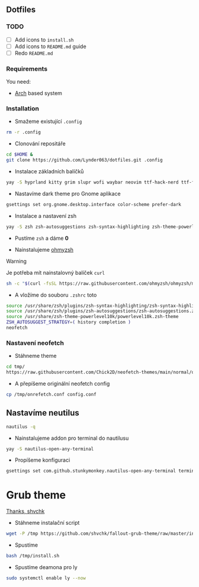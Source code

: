 ## Dotfiles

### TODO
- [ ] Add icons to `install.sh`
- [ ] Add icons to `README.md` guide
- [ ] Redo `README.md`

### Requirements
You need:
 - [Arch](https://wiki.archlinux.org/title/Arch-based_distributions) based system

### Installation

- Smažeme existující `.config`

```bash
rm -r .config
```

- Clonování repositáře
```bash
cd $HOME &
git clone https://github.com/Lynder063/dotfiles.git .config
```

- Instalace základních balíčků

```bash
yay -S hyprland kitty grim slupr wofi waybar neovim ttf-hack-nerd ttf-font-awesome noto-fonts-emoji network-manager-applet blueman-applet dunst hyprpaper swaylock-effects catppuccin-gtk-theme-mocha hyprshot polkit-gnome gnome-keyring ly nwg-look neofetch nautilus ocs-url wget curl
```

- Nastavíme dark theme pro Gnome aplikace

```bash
gsettings set org.gnome.desktop.interface color-scheme prefer-dark
```

- Instalace a nastavení zsh

```bash
yay -S zsh zsh-autosuggestions zsh-syntax-highlighting zsh-theme-powerlevel10k 
```

- Pustíme `zsh` a dáme **0** 

- Nainstalujeme [ohmyzsh](https://ohmyz.sh/#install)

> [!WARNING]
> Je potřeba mít nainstalovný balíček `curl`

```bash
sh -c "$(curl -fsSL https://raw.githubusercontent.com/ohmyzsh/ohmyzsh/master/tools/install.sh)"
```

- A vložíme do souboru `.zshrc` toto
```bash
source /usr/share/zsh/plugins/zsh-syntax-highlighting/zsh-syntax-highlighting.zsh
source /usr/share/zsh/plugins/zsh-autosuggestions/zsh-autosuggestions.zsh
source /usr/share/zsh-theme-powerlevel10k/powerlevel10k.zsh-theme
ZSH_AUTOSUGGEST_STRATEGY=( history completion )
neofetch
```

### Nastavení neofetch

- Stáhneme theme 

```bash
cd tmp/
https://raw.githubusercontent.com/Chick2D/neofetch-themes/main/normal/onrefetch.conf
```

- A přepíšeme originální neofetch config 

```bash
cp /tmp/onrefetch.conf config.conf
```

## Nastavíme neutilus
 
```bash
nautilus -q
```

- Nainstalujeme addon pro terminal do nautilusu

```bash
yay -S nautilus-open-any-terminal
```

- Propíšeme konfiguraci

```bash
gsettings set com.github.stunkymonkey.nautilus-open-any-terminal terminal kitty
```

# Grub theme
[Thanks, shvchk](https://github.com/shvchk/fallout-grub-theme?tab=readme-ov-file)


- Stáhneme instalační script

```bash
wget -P /tmp https://github.com/shvchk/fallout-grub-theme/raw/master/install.sh
```

- Spustíme
```bash
bash /tmp/install.sh
```

- Spustíme deamona pro ly 
```bash
sudo systemctl enable ly --now
```

